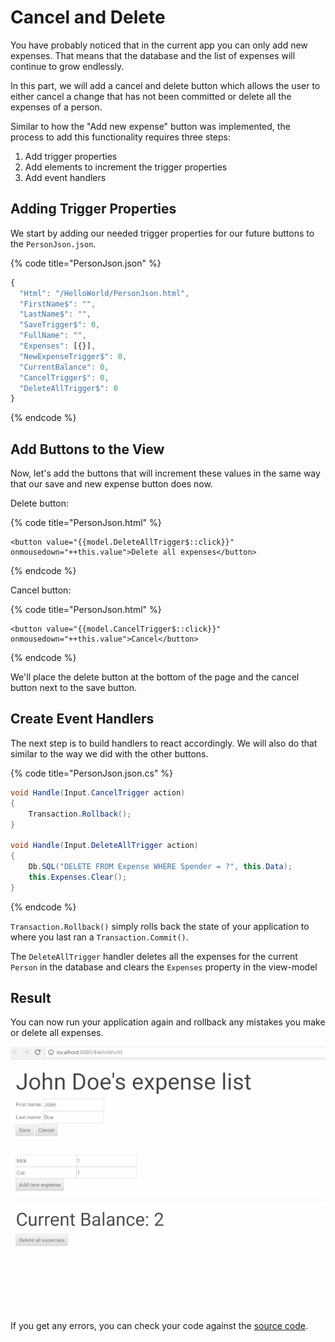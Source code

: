 # Cancel and Delete

You have probably noticed that in the current app you can only add new expenses. That means that the database and the list of expenses will continue to grow endlessly.

In this part, we will add a cancel and delete button which allows the user to either cancel a change that has not been committed or delete all the expenses of a person.

Similar to how the "Add new expense" button was implemented, the process to add this functionality requires three steps:  
1. Add trigger properties  
2. Add elements to increment the trigger properties  
3. Add event handlers

## Adding Trigger Properties

We start by adding our needed trigger properties for our future buttons to the `PersonJson.json`.

{% code title="PersonJson.json" %}
```javascript
{
  "Html": "/HelloWorld/PersonJson.html",
  "FirstName$": "",
  "LastName$": "",
  "SaveTrigger$": 0,
  "FullName": "",
  "Expenses": [{}],
  "NewExpenseTrigger$": 0,
  "CurrentBalance": 0,
  "CancelTrigger$": 0,
  "DeleteAllTrigger$": 0
}
```
{% endcode %}

## Add Buttons to the View

Now, let's add the buttons that will increment these values in the same way that our save and new expense button does now.

Delete button:

{% code title="PersonJson.html" %}
```markup
<button value="{{model.DeleteAllTrigger$::click}}" onmousedown="++this.value">Delete all expenses</button>
```
{% endcode %}

Cancel button:

{% code title="PersonJson.html" %}
```markup
<button value="{{model.CancelTrigger$::click}}" onmousedown="++this.value">Cancel</button>
```
{% endcode %}

We'll place the delete button at the bottom of the page and the cancel button next to the save button.

## Create Event Handlers

The next step is to build handlers to react accordingly. We will also do that similar to the way we did with the other buttons.

{% code title="PersonJson.json.cs" %}
```csharp
void Handle(Input.CancelTrigger action)
{
    Transaction.Rollback();
}

void Handle(Input.DeleteAllTrigger action)
{
    Db.SQL("DELETE FROM Expense WHERE Spender = ?", this.Data);
    this.Expenses.Clear();
}
```
{% endcode %}

`Transaction.Rollback()` simply rolls back the state of your application to where you last ran a `Transaction.Commit()`.

The `DeleteAllTrigger` handler deletes all the expenses for the current `Person` in the database and clears the `Expenses` property in the view-model

## Result

You can now run your application again and rollback any mistakes you make or delete all expenses.

![](../.gitbook/assets/resizedpart6%20%282%29.gif)

If you get any errors, you can check your code against the [source code](https://github.com/Starcounter/HelloWorld/commit/e8424d4129d79379154281174cd31ad236bd8e22).

